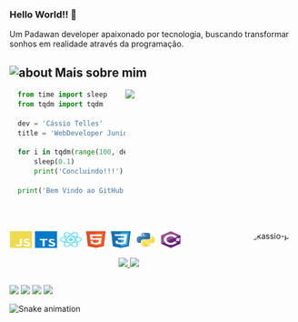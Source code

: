 ### Hello World!! 👋

Um Padawan developer apaixonado por tecnologia, buscando transformar sonhos em realidade através da programação.

## <img width="45" alt="about" src="https://raw.github.com/elizarov/elizarov/master/about.png"> Mais sobre mim

<img align="right" width="300" src="https://i2.wp.com/allhtaccess.info/wp-content/uploads/2018/03/programming.gif?fit=1281%2C716&ssl=1" />
  
```python
  from time import sleep
  from tqdm import tqdm
  
  dev = 'Cássio Telles'
  title = 'WebDeveloper Junior Student'

  for i in tqdm(range(100, desc="Status de Conclusão:", unit="%")):
      sleep(0.1)
      print('Concluindo!!!')

  print('Bem Vindo ao GitHub do Dev. {dev} que atualmente é {title}!'.format)
  
```
  
  ##
  
<div style="display: inline_block"><br>
  <img align="center" alt="kassio-Js" height="30" width="40" src="https://raw.githubusercontent.com/devicons/devicon/master/icons/javascript/javascript-plain.svg">
  <img align="center" alt="kassio-Ts" height="30" width="40" src="https://raw.githubusercontent.com/devicons/devicon/master/icons/typescript/typescript-plain.svg">
  <img align="center" alt="kassio-React" height="30" width="40" src="https://raw.githubusercontent.com/devicons/devicon/master/icons/react/react-original.svg">
  <img align="center" alt="kassio-HTML" height="30" width="40" src="https://raw.githubusercontent.com/devicons/devicon/master/icons/html5/html5-original.svg">
  <img align="center" alt="kassio-CSS" height="30" width="40" src="https://raw.githubusercontent.com/devicons/devicon/master/icons/css3/css3-original.svg">
  <img align="center" alt="kassio-Python" height="30" width="40" src="https://raw.githubusercontent.com/devicons/devicon/master/icons/python/python-original.svg">
  <img align="center" alt="kassio-Csharp" height="30" width="40" src="https://raw.githubusercontent.com/devicons/devicon/master/icons/csharp/csharp-original.svg">
 <a href="https://github.com/kassi0"><img align="right" alt="kassio-pic" height="150" style="border-radius:50px;" src="https://avatars.githubusercontent.com/u/25312200?v=4"></a>
</div>
</br>
<div align="center">
  <a href="https://github.com/kassi0">
  <img height="150em" src="https://github-readme-stats.vercel.app/api?username=kassi0&show_icons=true&theme=dracula&include_all_commits=true&count_private=true"/>
  <img height="150em" src="https://github-readme-stats.vercel.app/api/top-langs/?username=kassi0&layout=compact&langs_count=7&theme=dracula"/>
</div>
  
  ##
  
<div> 
  <a href="https://instagram.com/cassio.telles" target="_blank"><img src="https://img.shields.io/badge/-Instagram-%23E4405F?style=for-the-badge&logo=instagram&logoColor=white" target="_blank"></a>
 	<a href="https://www.twitch.tv/baianoLives" target="_blank"><img src="https://img.shields.io/badge/Twitch-9146FF?style=for-the-badge&logo=twitch&logoColor=white" target="_blank"></a>
   <a href = "mailto:kassio.info@gmail.com"><img src="https://img.shields.io/badge/-Gmail-%23333?style=for-the-badge&logo=gmail&logoColor=white" target="_blank"></a>
  <a href="https://www.linkedin.com/in/cassio.telles" target="_blank"><img src="https://img.shields.io/badge/-LinkedIn-%230077B5?style=for-the-badge&logo=linkedin&logoColor=white" target="_blank"></a> 
 
  ![Snake animation](https://github.com/kassi0/kassi0/blob/output/github-contribution-grid-snake.svg)
 
</div>
